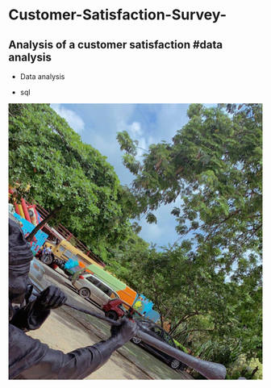 # Customer-Satisfaction-Survey-
## Analysis of a customer satisfaction #data analysis
- Data analysis

- sql

![](https://github.com/Khloedazzle/Customer-Satisfaction-Survey-/blob/main/WhatsApp%20Image%202023-02-16%20at%2019.42.13.jpeg)
